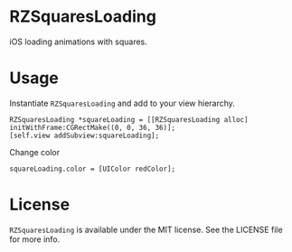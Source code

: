 RZSquaresLoading
==============
iOS loading animations with squares.

Usage
==============
Instantiate ```RZSquaresLoading``` and add to your view hierarchy.
```
RZSquaresLoading *squareLoading = [[RZSquaresLoading alloc] initWithFrame:CGRectMake((0, 0, 36, 36)];
[self.view addSubview:squareLoading];
```

Change color
```
squareLoading.color = [UIColor redColor];
```

License
==============
```RZSquaresLoading``` is available under the MIT license. See the LICENSE file for more info.

